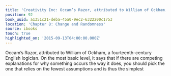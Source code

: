 ```yaml
---
title: 'Creativity Inc: Occam’s Razor, attributed to William of Ockham, a fourteenth…'
position: 92
book_uuid: a1351c21-deba-45a0-9ec2-6322200c1753
location: 'Chapter 8: Change and Randomness'
source: ibooks
touch: true
highlighted_on: '2015-09-13T04:00:00.000Z'
---
```


Occam’s Razor, attributed to William of Ockham, a fourteenth-century English logician. On the most basic level, it says that if there are competing explanations for why something occurs the way it does, you should pick the one that relies on the fewest assumptions and is thus the simplest